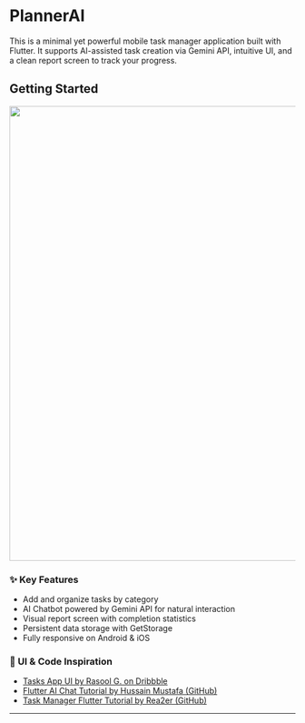 # PlannerAI

This is a minimal yet powerful mobile task manager application built with Flutter. It supports AI-assisted task creation via Gemini API, intuitive UI, and a clean report screen to track your progress.

## Getting Started

<p align="center">
 <img src="https://github.com/user-attachments/assets/422b0a3d-c860-40b2-83ad-b08910e58420" width="800"/>
</p>

### ✨ Key Features
- Add and organize tasks by category
- AI Chatbot powered by Gemini API for natural interaction
- Visual report screen with completion statistics
- Persistent data storage with GetStorage
- Fully responsive on Android & iOS

### 🎨 UI & Code Inspiration
- [Tasks App UI by Rasool G. on Dribbble](https://dribbble.com/shots/5097164-Tasks-App)
- [Flutter AI Chat Tutorial by Hussain Mustafa (GitHub)](https://github.com/hussain-mustafa990)
- [Task Manager Flutter Tutorial by Rea2er (GitHub)](https://github.com/Rea2er)
  
---
